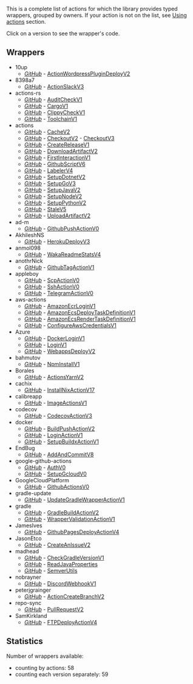 This is a complete list of actions for which the library provides typed wrappers, grouped by owners. If your
action is not on the list, see [Using actions](user-guide/using-actions.md) section.

Click on a version to see the wrapper's code.

## Wrappers

* 10up
    *  [_GitHub_](https://github.com/10up/action-wordpress-plugin-deploy) - [ActionWordpressPluginDeployV2](https://github.com/krzema12/github-actions-kotlin-dsl/tree/main/library/src/gen/kotlin/it/krzeminski/githubactions/actions/10up/ActionWordpressPluginDeployV2.kt)
* 8398a7
    *  [_GitHub_](https://github.com/8398a7/action-slack) - [ActionSlackV3](https://github.com/krzema12/github-actions-kotlin-dsl/tree/main/library/src/gen/kotlin/it/krzeminski/githubactions/actions/8398a7/ActionSlackV3.kt)
* actions-rs
    *  [_GitHub_](https://github.com/actions-rs/audit-check) - [AuditCheckV1](https://github.com/krzema12/github-actions-kotlin-dsl/tree/main/library/src/gen/kotlin/it/krzeminski/githubactions/actions/actionsrs/AuditCheckV1.kt)
    *  [_GitHub_](https://github.com/actions-rs/cargo) - [CargoV1](https://github.com/krzema12/github-actions-kotlin-dsl/tree/main/library/src/gen/kotlin/it/krzeminski/githubactions/actions/actionsrs/CargoV1.kt)
    *  [_GitHub_](https://github.com/actions-rs/clippy-check) - [ClippyCheckV1](https://github.com/krzema12/github-actions-kotlin-dsl/tree/main/library/src/gen/kotlin/it/krzeminski/githubactions/actions/actionsrs/ClippyCheckV1.kt)
    *  [_GitHub_](https://github.com/actions-rs/toolchain) - [ToolchainV1](https://github.com/krzema12/github-actions-kotlin-dsl/tree/main/library/src/gen/kotlin/it/krzeminski/githubactions/actions/actionsrs/ToolchainV1.kt)
* actions
    *  [_GitHub_](https://github.com/actions/cache) - [CacheV2](https://github.com/krzema12/github-actions-kotlin-dsl/tree/main/library/src/gen/kotlin/it/krzeminski/githubactions/actions/actions/CacheV2.kt)
    *  [_GitHub_](https://github.com/actions/checkout) - [CheckoutV2](https://github.com/krzema12/github-actions-kotlin-dsl/tree/main/library/src/gen/kotlin/it/krzeminski/githubactions/actions/actions/CheckoutV2.kt) - [CheckoutV3](https://github.com/krzema12/github-actions-kotlin-dsl/tree/main/library/src/gen/kotlin/it/krzeminski/githubactions/actions/actions/CheckoutV3.kt)
    *  [_GitHub_](https://github.com/actions/create-release) - [CreateReleaseV1](https://github.com/krzema12/github-actions-kotlin-dsl/tree/main/library/src/gen/kotlin/it/krzeminski/githubactions/actions/actions/CreateReleaseV1.kt)
    *  [_GitHub_](https://github.com/actions/download-artifact) - [DownloadArtifactV2](https://github.com/krzema12/github-actions-kotlin-dsl/tree/main/library/src/gen/kotlin/it/krzeminski/githubactions/actions/actions/DownloadArtifactV2.kt)
    *  [_GitHub_](https://github.com/actions/first-interaction) - [FirstInteractionV1](https://github.com/krzema12/github-actions-kotlin-dsl/tree/main/library/src/gen/kotlin/it/krzeminski/githubactions/actions/actions/FirstInteractionV1.kt)
    *  [_GitHub_](https://github.com/actions/github-script) - [GithubScriptV6](https://github.com/krzema12/github-actions-kotlin-dsl/tree/main/library/src/gen/kotlin/it/krzeminski/githubactions/actions/actions/GithubScriptV6.kt)
    *  [_GitHub_](https://github.com/actions/labeler) - [LabelerV4](https://github.com/krzema12/github-actions-kotlin-dsl/tree/main/library/src/gen/kotlin/it/krzeminski/githubactions/actions/actions/LabelerV4.kt)
    *  [_GitHub_](https://github.com/actions/setup-dotnet) - [SetupDotnetV2](https://github.com/krzema12/github-actions-kotlin-dsl/tree/main/library/src/gen/kotlin/it/krzeminski/githubactions/actions/actions/SetupDotnetV2.kt)
    *  [_GitHub_](https://github.com/actions/setup-go) - [SetupGoV3](https://github.com/krzema12/github-actions-kotlin-dsl/tree/main/library/src/gen/kotlin/it/krzeminski/githubactions/actions/actions/SetupGoV3.kt)
    *  [_GitHub_](https://github.com/actions/setup-java) - [SetupJavaV2](https://github.com/krzema12/github-actions-kotlin-dsl/tree/main/library/src/gen/kotlin/it/krzeminski/githubactions/actions/actions/SetupJavaV2.kt)
    *  [_GitHub_](https://github.com/actions/setup-node) - [SetupNodeV2](https://github.com/krzema12/github-actions-kotlin-dsl/tree/main/library/src/gen/kotlin/it/krzeminski/githubactions/actions/actions/SetupNodeV2.kt)
    *  [_GitHub_](https://github.com/actions/setup-python) - [SetupPythonV2](https://github.com/krzema12/github-actions-kotlin-dsl/tree/main/library/src/gen/kotlin/it/krzeminski/githubactions/actions/actions/SetupPythonV2.kt)
    *  [_GitHub_](https://github.com/actions/stale) - [StaleV5](https://github.com/krzema12/github-actions-kotlin-dsl/tree/main/library/src/gen/kotlin/it/krzeminski/githubactions/actions/actions/StaleV5.kt)
    *  [_GitHub_](https://github.com/actions/upload-artifact) - [UploadArtifactV2](https://github.com/krzema12/github-actions-kotlin-dsl/tree/main/library/src/gen/kotlin/it/krzeminski/githubactions/actions/actions/UploadArtifactV2.kt)
* ad-m
    *  [_GitHub_](https://github.com/ad-m/github-push-action) - [GithubPushActionV0](https://github.com/krzema12/github-actions-kotlin-dsl/tree/main/library/src/gen/kotlin/it/krzeminski/githubactions/actions/adm/GithubPushActionV0.kt)
* AkhileshNS
    *  [_GitHub_](https://github.com/AkhileshNS/heroku-deploy) - [HerokuDeployV3](https://github.com/krzema12/github-actions-kotlin-dsl/tree/main/library/src/gen/kotlin/it/krzeminski/githubactions/actions/akhileshns/HerokuDeployV3.kt)
* anmol098
    *  [_GitHub_](https://github.com/anmol098/waka-readme-stats) - [WakaReadmeStatsV4](https://github.com/krzema12/github-actions-kotlin-dsl/tree/main/library/src/gen/kotlin/it/krzeminski/githubactions/actions/anmol098/WakaReadmeStatsV4.kt)
* anothrNick
    *  [_GitHub_](https://github.com/anothrNick/github-tag-action) - [GithubTagActionV1](https://github.com/krzema12/github-actions-kotlin-dsl/tree/main/library/src/gen/kotlin/it/krzeminski/githubactions/actions/anothrnick/GithubTagActionV1.kt)
* appleboy
    *  [_GitHub_](https://github.com/appleboy/scp-action) - [ScpActionV0](https://github.com/krzema12/github-actions-kotlin-dsl/tree/main/library/src/gen/kotlin/it/krzeminski/githubactions/actions/appleboy/ScpActionV0.kt)
    *  [_GitHub_](https://github.com/appleboy/ssh-action) - [SshActionV0](https://github.com/krzema12/github-actions-kotlin-dsl/tree/main/library/src/gen/kotlin/it/krzeminski/githubactions/actions/appleboy/SshActionV0.kt)
    *  [_GitHub_](https://github.com/appleboy/telegram-action) - [TelegramActionV0](https://github.com/krzema12/github-actions-kotlin-dsl/tree/main/library/src/gen/kotlin/it/krzeminski/githubactions/actions/appleboy/TelegramActionV0.kt)
* aws-actions
    *  [_GitHub_](https://github.com/aws-actions/amazon-ecr-login) - [AmazonEcrLoginV1](https://github.com/krzema12/github-actions-kotlin-dsl/tree/main/library/src/gen/kotlin/it/krzeminski/githubactions/actions/awsactions/AmazonEcrLoginV1.kt)
    *  [_GitHub_](https://github.com/aws-actions/amazon-ecs-deploy-task-definition) - [AmazonEcsDeployTaskDefinitionV1](https://github.com/krzema12/github-actions-kotlin-dsl/tree/main/library/src/gen/kotlin/it/krzeminski/githubactions/actions/awsactions/AmazonEcsDeployTaskDefinitionV1.kt)
    *  [_GitHub_](https://github.com/aws-actions/amazon-ecs-render-task-definition) - [AmazonEcsRenderTaskDefinitionV1](https://github.com/krzema12/github-actions-kotlin-dsl/tree/main/library/src/gen/kotlin/it/krzeminski/githubactions/actions/awsactions/AmazonEcsRenderTaskDefinitionV1.kt)
    *  [_GitHub_](https://github.com/aws-actions/configure-aws-credentials) - [ConfigureAwsCredentialsV1](https://github.com/krzema12/github-actions-kotlin-dsl/tree/main/library/src/gen/kotlin/it/krzeminski/githubactions/actions/awsactions/ConfigureAwsCredentialsV1.kt)
* Azure
    *  [_GitHub_](https://github.com/Azure/docker-login) - [DockerLoginV1](https://github.com/krzema12/github-actions-kotlin-dsl/tree/main/library/src/gen/kotlin/it/krzeminski/githubactions/actions/azure/DockerLoginV1.kt)
    *  [_GitHub_](https://github.com/Azure/login) - [LoginV1](https://github.com/krzema12/github-actions-kotlin-dsl/tree/main/library/src/gen/kotlin/it/krzeminski/githubactions/actions/azure/LoginV1.kt)
    *  [_GitHub_](https://github.com/Azure/webapps-deploy) - [WebappsDeployV2](https://github.com/krzema12/github-actions-kotlin-dsl/tree/main/library/src/gen/kotlin/it/krzeminski/githubactions/actions/azure/WebappsDeployV2.kt)
* bahmutov
    *  [_GitHub_](https://github.com/bahmutov/npm-install) - [NpmInstallV1](https://github.com/krzema12/github-actions-kotlin-dsl/tree/main/library/src/gen/kotlin/it/krzeminski/githubactions/actions/bahmutov/NpmInstallV1.kt)
* Borales
    *  [_GitHub_](https://github.com/Borales/actions-yarn) - [ActionsYarnV2](https://github.com/krzema12/github-actions-kotlin-dsl/tree/main/library/src/gen/kotlin/it/krzeminski/githubactions/actions/borales/ActionsYarnV2.kt)
* cachix
    *  [_GitHub_](https://github.com/cachix/install-nix-action) - [InstallNixActionV17](https://github.com/krzema12/github-actions-kotlin-dsl/tree/main/library/src/gen/kotlin/it/krzeminski/githubactions/actions/cachix/InstallNixActionV17.kt)
* calibreapp
    *  [_GitHub_](https://github.com/calibreapp/image-actions) - [ImageActionsV1](https://github.com/krzema12/github-actions-kotlin-dsl/tree/main/library/src/gen/kotlin/it/krzeminski/githubactions/actions/calibreapp/ImageActionsV1.kt)
* codecov
    *  [_GitHub_](https://github.com/codecov/codecov-action) - [CodecovActionV3](https://github.com/krzema12/github-actions-kotlin-dsl/tree/main/library/src/gen/kotlin/it/krzeminski/githubactions/actions/codecov/CodecovActionV3.kt)
* docker
    *  [_GitHub_](https://github.com/docker/build-push-action) - [BuildPushActionV2](https://github.com/krzema12/github-actions-kotlin-dsl/tree/main/library/src/gen/kotlin/it/krzeminski/githubactions/actions/docker/BuildPushActionV2.kt)
    *  [_GitHub_](https://github.com/docker/login-action) - [LoginActionV1](https://github.com/krzema12/github-actions-kotlin-dsl/tree/main/library/src/gen/kotlin/it/krzeminski/githubactions/actions/docker/LoginActionV1.kt)
    *  [_GitHub_](https://github.com/docker/setup-buildx-action) - [SetupBuildxActionV1](https://github.com/krzema12/github-actions-kotlin-dsl/tree/main/library/src/gen/kotlin/it/krzeminski/githubactions/actions/docker/SetupBuildxActionV1.kt)
* EndBug
    *  [_GitHub_](https://github.com/EndBug/add-and-commit) - [AddAndCommitV8](https://github.com/krzema12/github-actions-kotlin-dsl/tree/main/library/src/gen/kotlin/it/krzeminski/githubactions/actions/endbug/AddAndCommitV8.kt)
* google-github-actions
    *  [_GitHub_](https://github.com/google-github-actions/auth) - [AuthV0](https://github.com/krzema12/github-actions-kotlin-dsl/tree/main/library/src/gen/kotlin/it/krzeminski/githubactions/actions/googlegithubactions/AuthV0.kt)
    *  [_GitHub_](https://github.com/google-github-actions/setup-gcloud) - [SetupGcloudV0](https://github.com/krzema12/github-actions-kotlin-dsl/tree/main/library/src/gen/kotlin/it/krzeminski/githubactions/actions/googlegithubactions/SetupGcloudV0.kt)
* GoogleCloudPlatform
    *  [_GitHub_](https://github.com/GoogleCloudPlatform/github-actions) - [GithubActionsV0](https://github.com/krzema12/github-actions-kotlin-dsl/tree/main/library/src/gen/kotlin/it/krzeminski/githubactions/actions/googlecloudplatform/GithubActionsV0.kt)
* gradle-update
    *  [_GitHub_](https://github.com/gradle-update/update-gradle-wrapper-action) - [UpdateGradleWrapperActionV1](https://github.com/krzema12/github-actions-kotlin-dsl/tree/main/library/src/gen/kotlin/it/krzeminski/githubactions/actions/gradleupdate/UpdateGradleWrapperActionV1.kt)
* gradle
    *  [_GitHub_](https://github.com/gradle/gradle-build-action) - [GradleBuildActionV2](https://github.com/krzema12/github-actions-kotlin-dsl/tree/main/library/src/gen/kotlin/it/krzeminski/githubactions/actions/gradle/GradleBuildActionV2.kt)
    *  [_GitHub_](https://github.com/gradle/wrapper-validation-action) - [WrapperValidationActionV1](https://github.com/krzema12/github-actions-kotlin-dsl/tree/main/library/src/gen/kotlin/it/krzeminski/githubactions/actions/gradle/WrapperValidationActionV1.kt)
* JamesIves
    *  [_GitHub_](https://github.com/JamesIves/github-pages-deploy-action) - [GithubPagesDeployActionV4](https://github.com/krzema12/github-actions-kotlin-dsl/tree/main/library/src/gen/kotlin/it/krzeminski/githubactions/actions/jamesives/GithubPagesDeployActionV4.kt)
* JasonEtco
    *  [_GitHub_](https://github.com/JasonEtco/create-an-issue) - [CreateAnIssueV2](https://github.com/krzema12/github-actions-kotlin-dsl/tree/main/library/src/gen/kotlin/it/krzeminski/githubactions/actions/jasonetco/CreateAnIssueV2.kt)
* madhead
    *  [_GitHub_](https://github.com/madhead/check-gradle-version) - [CheckGradleVersionV1](https://github.com/krzema12/github-actions-kotlin-dsl/tree/main/library/src/gen/kotlin/it/krzeminski/githubactions/actions/madhead/CheckGradleVersionV1.kt)
    *  [_GitHub_](https://github.com/madhead/read-java-properties) - [ReadJavaProperties](https://github.com/krzema12/github-actions-kotlin-dsl/tree/main/library/src/gen/kotlin/it/krzeminski/githubactions/actions/madhead/ReadJavaProperties.kt)
    *  [_GitHub_](https://github.com/madhead/semver-utils) - [SemverUtils](https://github.com/krzema12/github-actions-kotlin-dsl/tree/main/library/src/gen/kotlin/it/krzeminski/githubactions/actions/madhead/SemverUtils.kt)
* nobrayner
    *  [_GitHub_](https://github.com/nobrayner/discord-webhook) - [DiscordWebhookV1](https://github.com/krzema12/github-actions-kotlin-dsl/tree/main/library/src/gen/kotlin/it/krzeminski/githubactions/actions/nobrayner/DiscordWebhookV1.kt)
* peterjgrainger
    *  [_GitHub_](https://github.com/peterjgrainger/action-create-branch) - [ActionCreateBranchV2](https://github.com/krzema12/github-actions-kotlin-dsl/tree/main/library/src/gen/kotlin/it/krzeminski/githubactions/actions/peterjgrainger/ActionCreateBranchV2.kt)
* repo-sync
    *  [_GitHub_](https://github.com/repo-sync/pull-request) - [PullRequestV2](https://github.com/krzema12/github-actions-kotlin-dsl/tree/main/library/src/gen/kotlin/it/krzeminski/githubactions/actions/reposync/PullRequestV2.kt)
* SamKirkland
    *  [_GitHub_](https://github.com/SamKirkland/FTP-Deploy-Action) - [FTPDeployActionV4](https://github.com/krzema12/github-actions-kotlin-dsl/tree/main/library/src/gen/kotlin/it/krzeminski/githubactions/actions/samkirkland/FTPDeployActionV4.kt)

## Statistics

Number of wrappers available:

* counting by actions: 58
* counting each version separately: 59
